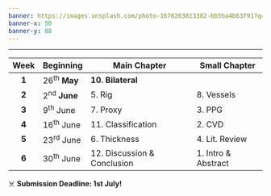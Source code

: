 ```yaml
---
banner: https://images.unsplash.com/photo-1676263813382-bb5ba4b63f91?q=80&w=1742&auto=format&fit=crop&ixlib=rb-4.0.3&ixid=M3wxMjA3fDB8MHxwaG90by1wYWdlfHx8fGVufDB8fHx8fA%3D%3D
banner-x: 50
banner-y: 88
---
```

********

| Week  | Beginning               | Main Chapter                | Small Chapter       |
| :---: | :---------------------- | --------------------------- | ------------------- |
| **1** | 26<sup>th</sup> **May** | **10. Bilateral**           |                     |
| **2** | 2<sup>nd</sup> **June** | 5. Rig                      | 8. Vessels          |
| **3** | 9<sup>th</sup> June     | 7. Proxy                    | 3. PPG              |
| **4** | 16<sup>th</sup> June    | 11. Classification          | 2. CVD              |
| **5** | 23<sup>rd</sup> June    | 6. Thickness                | 4. Lit. Review      |
| **6** | 30<sup>th</sup> June    | 12. Discussion & Conclusion | 1. Intro & Abstract |
☠️ **Submission Deadline: 1st July!** 
